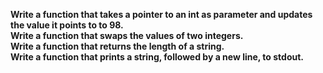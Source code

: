 **Write a function that takes a pointer to an int as parameter and updates the value it points to to 98.**<br>
**Write a function that swaps the values of two integers.**<br>
**Write a function that returns the length of a string.**<br>
**Write a function that prints a string, followed by a new line, to stdout.**<br>

